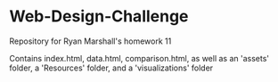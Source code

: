 # Web-Design-Challenge
Repository for Ryan Marshall's homework 11

Contains index.html, data.html, comparison.html, as well as an 'assets' folder, a 'Resources' folder, and a 'visualizations' folder

